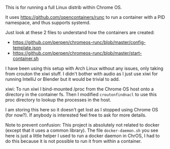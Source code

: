This is for running a full Linux distrib within Chrome OS.

It uses https://github.com/opencontainers/runc to run a container with a PID namespace, and thus supports systemd.

Just look at these 2 files to understand how the containers are created:
- https://github.com/perpen/chromeos-runc/blob/master/config-template.json
- https://github.com/perpen/chromeos-runc/blob/master/start-container.sh

I have been using this setup with Arch Linux without any issues, only taking from crouton the xiwi stuff. I didn't bother with audio as I just use xiwi for running IntelliJ or Blender but it would be trivial to add.

xiwi: To run xiwi I bind-mounted /proc from the Chrome OS host onto a directory in the container fs. Then I modified `croutonfindnacl` to use this proc directory to lookup the processes in the host.

I am storing this here so it doesn't get lost as I stopped using Chrome OS (for now?). If anybody is interested feel free to ask for more details.

Note to prevent confusion: This project is absolutely not related to docker (except that it uses a common library). The file `docker-daemon.sh` you see here is just a little helper I used to run a docker daemon in ChrOS, I had to do this because it is not possible to run it from within a container.
